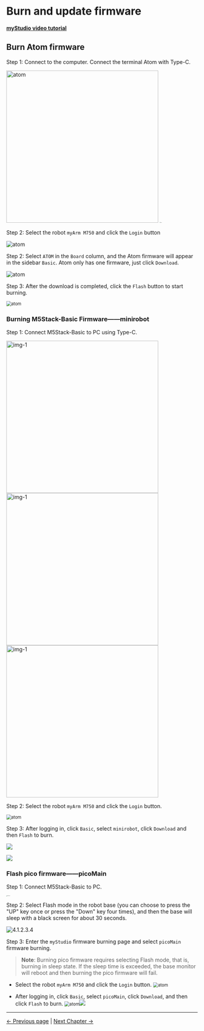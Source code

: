 # Burn and update firmware

**[myStudio video tutorial](https://www.bilibili.com/video/BV1Qr4y1N7B5/)**

## Burn Atom firmware

Step 1: Connect to the computer. Connect the terminal Atom with Type-C.

<img src="./img/connect_atom.jpg" alt="atom" width="400" height='auto' />
<img src="./img/connect_atom2.jpg" alt="atom" style="zoom: 12%;" />

Step 2: Select the robot `myArm M750` and click the `Login` button

<img src="./img\320\atom.png" alt="atom" />

Step 2: Select `ATOM` in the `Board` column, and the Atom firmware will appear in the sidebar `Basic`. Atom only has one firmware, just click `Download`.

<img src="./img/320/atom2.png" alt="atom" />

Step 3: After the download is completed, click the `Flash` button to start burning.

<img src="./img/320/atom3.png" alt="atom" style="zoom: 80%;" />



### Burning M5Stack-Basic Firmware——minirobot

Step 1: Connect M5Stack-Basic to PC using Type-C.

<img src="./img/connect_basic1.jpg" alt="img-1" width="400" height="auto" />



<img src="./img/connect_basic.jpg" alt="img-1" width="400" height="auto" />

<img src="./img/connect_basic2.jpg" alt="img-1" width="400" />

Step 2: Select the robot `myArm M750` and click the `Login` button.

<img src="./img\320\1.png" alt="atom" style="zoom:80%;" />

Step 3: After logging in, click `Basic`, select `minirobot`, click `Download` and then `Flash` to burn.

![](./img\320\mirror_robot.png)

![](./img\320\flash_mirror_robot.png)



### Flash pico firmware——picoMain

Step 1: Connect M5Stack-Basic to PC.

<img src="./img/4.1.2.3.3.jpg" alt="4.1.2.3.3" style="zoom: 15%;" />



Step 2: Select Flash mode in the robot base (you can choose to press the "UP" key once or press the "Down" key four times), and then the base will sleep with a black screen for about 30 seconds.

![4.1.2.3.4](./img/4.1.2.3.4.gif)



Step 3: Enter the `myStudio` firmware burning page and select `picoMain` firmware burning.

> **Note**: Burning pico firmware requires selecting Flash mode, that is, burning in sleep state. If the sleep time is exceeded, the base monitor will reboot and then burning the pico firmware will fail.



  - Select the robot `myArm M750` and click the `Login` button. <img src="./img/320/1.png" alt="atom" style="zoom:80%;" />

  - After logging in, click `Basic`, select `picoMain`, click `Download`, and then click `Flash` to burn. <img src="./img/320/pico_download.png" alt="atom" style="zoom: 80%;" />![](./img/320/pico_flash.png)



---

[← Previous page](5.2.2-install_driver.md) | [Next Chapter →](../5.3-FirmwareVersionDescription/README.md)